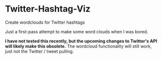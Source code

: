 # Twitter-Hashtag-Viz
 Create wordclouds for Twitter hashtags

Just a first-pass attempt to make some word clouds when I was bored.

**I have not tested this recently, but the upcoming changes to Twitter's API will likely make this obsolete.**
The wordcloud functionality will still work, just not the Twitter / tweet pulling.

